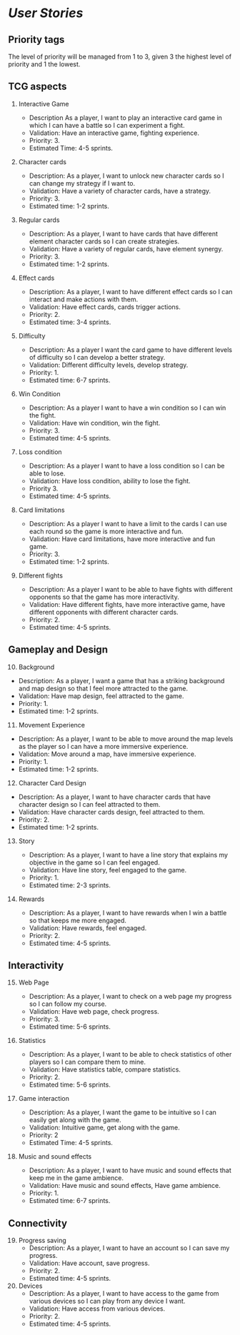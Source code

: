 # ***User Stories***
## Priority tags
The level of priority will be managed from 1 to 3, given 3 the highest level of priority and 1 the lowest.

## TCG aspects

1. Interactive Game
   - Description As a player, I want to play an interactive card game in which I can have a battle so I can experiment a fight.
   - Validation: Have an interactive game, fighting experience.
   - Priority: 3.
   - Estimated Time: 4-5 sprints.
   
2. Character cards
   - Description: As a player, I want to unlock new character cards so I can change my strategy if I want to.
   - Validation: Have a variety of character cards, have a strategy.
   - Priority: 3.
   - Estimated time: 1-2 sprints.
     
3. Regular cards
   - Description: As a player, I want to have cards that have different element character cards so I can create strategies.
   - Validation: Have a variety of regular cards, have element synergy.
   - Priority: 3.
   - Estimated time: 1-2 sprints.
     
4. Effect cards
   - Description:  As a player, I want to have different effect cards so I can interact and make actions with them.
   - Validation: Have effect cards, cards trigger actions.
   - Priority: 2.
   - Estimated time: 3-4 sprints.
     
5. Difficulty
   -  Description: As a player I want the card game to have different levels of difficulty so I can develop a better strategy.
   -  Validation: Different difficulty levels, develop strategy.
   -  Priority: 1.
   -  Estimated time: 6-7 sprints.
   
6. Win Condition
   - Description: As a player I want to have a win condition so I can win the fight.
   - Validation: Have win condition, win the fight.
   - Priority: 3.
   - Estimated time: 4-5 sprints.
     
7. Loss condition
   - Description: As a player I want to have a loss condition so I can be able to lose.
   - Validation: Have loss condition, ability to lose the fight.
   - Priority 3.
   - Estimated time: 4-5 sprints.  

8. Card limitations
   - Description: As a player I want to have a limit to the cards I can use each round so the game is more interactive and fun.
   - Validation: Have card limitations, have more interactive and fun game.
   - Priority: 3.
   - Estimated time: 1-2 sprints.

9. Different fights
   - Description: As a player I want to be able to have fights with different opponents so that the game has more interactivity.
   - Validation: Have different fights, have more interactive game, have different opponents with different character cards.
   - Priority: 2.
   - Estimated time: 4-5 sprints.
     
## Gameplay and Design

10. Background
   - Description: As a player, I want a game that has a striking background and map design so that I feel more attracted to the game.
   - Validation: Have map design, feel attracted to the game.
   - Priority: 1.
   - Estimated time: 1-2 sprints.
    
11. Movement Experience
   - Description: As a player, I want to be able to move around the map levels as the player so I can have a more immersive experience.
   - Validation: Move around a map, have immersive experience.
   - Priority: 1.
   - Estimated time: 1-2 sprints.
     
12. Character Card Design
   - Description: As a player, I want to have character cards that have character design so I can feel attracted to them.
   - Validation: Have character cards design, feel attracted to them.
   - Priority: 2.
   - Estimated time: 1-2 sprints.
     
13. Story
    - Description: As a player, I want to have a line story that explains my objective in the game so I can feel engaged.
    - Validation: Have line story, feel engaged to the game.
    - Priority: 1.
    - Estimated time: 2-3 sprints.
      
14. Rewards
    - Description: As a player, I want to have rewards when I win a battle so that keeps me more engaged.
    - Validation: Have rewards, feel engaged.
    - Priority: 2.
    - Estimated time: 4-5 sprints.

## Interactivity

15. Web Page
    - Description: As a player, I want to check on a web page my progress so I can follow my course.
    - Validation: Have web page, check progress.
    - Priority: 3.
    - Estimated time: 5-6 sprints.

16. Statistics
    - Description: As a player, I want to be able to check statistics of other players so I can compare them to mine.
    - Validation: Have statistics table, compare statistics.
    - Priority: 2.
    - Estimated time: 5-6 sprints.
     
17. Game interaction
    - Description: As a player, I want the game to be intuitive so I can easily get along with the game.
    - Validation: Intuitive game, get along with the game.
    - Priority: 2
    - Estimated Time: 4-5 sprints.
     
18. Music and sound effects
    - Description: As a player, I want to have music and sound effects that keep me in the game ambience.
    - Validation: Have music and sound effects, Have game ambience.
    - Priority: 1.
    - Estimated time: 6-7 sprints.

## Connectivity

19. Progress saving
    - Description: As a player, I want to have an account so I can save my progress.
    - Validation: Have account, save progress.
    - Priority: 2.
    - Estimated time: 4-5 sprints.
20. Devices
    - Description: As a player, I want to have access to the game from various devices so I can play from any device I want.
    - Validation: Have access from various devices.
    - Priority: 2.
    - Estimated time: 4-5 sprints.
